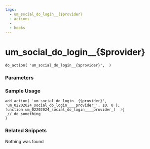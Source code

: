 ```yaml
---
tags: 
  - um_social_do_login__{$provider}
  - actions
  - 
  - hooks
---
```

# um\_social\_do\_login\_\_{$provider}

``` php:no-line-numbers
do_action( 'um_social_do_login__{$provider}',  )
```
<div class='hook-sep'></div>

### Parameters

<div class='hook-sep'></div>



### Sample Usage

``` php:no-line-numbers
add_action( 'um_social_do_login__{$provider}', 'um_02202024_social_do_login____provider_', 10, 0 );
function um_02202024_social_do_login____provider_(  ){
 // do something
}
```
<div class='hook-sep'></div>



### Related Snippets

Nothing was found

